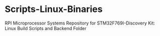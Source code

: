 # Scripts-Linux-Binaries
RPI Microprocessor Systems Repository for STM32F769I-Discovery Kit: Linux Build Scripts and Backend Folder
